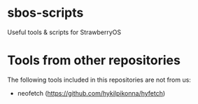 # sbos-scripts
Useful tools & scripts for StrawberryOS

# Tools from other repositories
The following tools included in this repositories are not from us: 
- neofetch (https://github.com/hykilpikonna/hyfetch)
